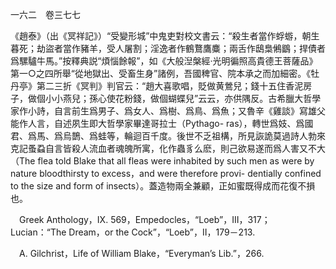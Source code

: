 一六二　卷三七七

《趙泰》（出《冥祥記》）“受變形城”中鬼吏對校文書云：“殺生者當作蜉蝣，朝生暮死；劫盜者當作豬羊，受人屠割；淫逸者作鶴鶩鷹麋；兩舌作鴟梟鵂鶹；捍債者爲騾驢牛馬。”按釋典説“煩惱餘報”，如《大般湼槃經·光明徧照高貴德王菩薩品》第一○之四所舉“從地獄出、受畜生身”諸例，吾國稗官、院本承之而加細密。《牡丹亭》第二三折《冥判》判官云：“趙大喜歌唱，貶做黄鶯兒；錢十五住香泥房子，做個小小燕兒；孫心使花粉錢，做個蝴蝶兒”云云，亦供隅反。古希臘大哲學家作小詩，自言前生爲男子、爲女人、爲樹、爲鳥、爲魚；又魯辛《雞談》寫雄父能作人言，自述夙生即大哲學家畢達哥拉士（Pythago-
ras），轉世爲妓、爲國君、爲馬、爲烏鵲、爲蛙等，輪迴百千度。後世不乏祖構，所見詼詭莫過詩人勃來克記蚤蝨自言皆殺人流血者魂魄所寓，化作蟲豸么麽，則己欲易遂而爲人害又不大（The flea told Blake that all fleas were inhabited by such men as were by nature bloodthirsty to excess，and were therefore provi-
dentially confined to the size and form of insects）。蓋造物兩全兼顧，正如蜜既得成而花復不損也。











　Greek Anthology，IX. 569，Empedocles，“Loeb”，III，317；Lucian：“The Dream，or the Cock”，“Loeb”，II，179－213.

　A. Gilchrist，Life of William Blake，“Everyman’s Lib.”，266.